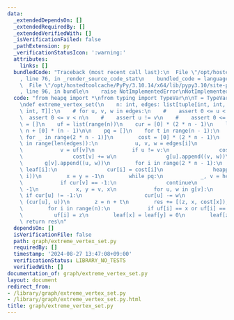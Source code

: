 ```yaml
---
data:
  _extendedDependsOn: []
  _extendedRequiredBy: []
  _extendedVerifiedWith: []
  _isVerificationFailed: false
  _pathExtension: py
  _verificationStatusIcon: ':warning:'
  attributes:
    links: []
  bundledCode: "Traceback (most recent call last):\n  File \"/opt/hostedtoolcache/PyPy/3.10.14/x64/lib/pypy3.10/site-packages/onlinejudge_verify/documentation/build.py\"\
    , line 76, in _render_source_code_stat\n    bundled_code = language.bundle(\n\
    \  File \"/opt/hostedtoolcache/PyPy/3.10.14/x64/lib/pypy3.10/site-packages/onlinejudge_verify/languages/python.py\"\
    , line 96, in bundle\n    raise NotImplementedError\nNotImplementedError\n"
  code: "from heapq import *\nfrom typing import TypeVar\n\nT = TypeVar(\"T\")\n\n\
    \ndef extreme_vertex_set(\n    n: int, edges: list[tuple[int, int, T]]\n) -> list[tuple[int,\
    \ int, T]]:\n    # for u, v, w in edges:\n    #    assert 0 <= u < n\n    #  \
    \  assert 0 <= v < n\n    #    assert u != v\n    #    assert 0 <= w\n\n    res\
    \ = []\n    uf = list(range(n))\n    cur = [0] * (2 * n - 1)\n    leaf = [1] *\
    \ n + [0] * (n - 1)\n\n    pq = []\n    for t in range(n - 1):\n        g = [[]\
    \ for _ in range(2 * n - 1)]\n        cost = [0] * (2 * n - 1)\n        for i\
    \ in range(len(edges)):\n            u, v, w = edges[i]\n            u = uf[u]\n\
    \            v = uf[v]\n            if u != v:\n                cost[u] += w\n\
    \                cost[v] += w\n                g[u].append((v, w))\n         \
    \       g[v].append((u, w))\n        for i in range(2 * n - 1):\n            if\
    \ leaf[i]:\n                cur[i] = cost[i]\n                heappush(pq, (cost[i],\
    \ i))\n        x = y = -1\n        while pq:\n            _, v = heappop(pq)\n\
    \            if cur[v] == -1:\n                continue\n            cur[v] =\
    \ -1\n            x, y = v, x\n            for u, w in g[v]:\n               \
    \ if cur[u] != -1:\n                    cur[u] -= w\n                    heappush(pq,\
    \ (cur[u], u))\n        z = n + t\n        res += [(z, x, cost[x]), (z, y, cost[y])]\n\
    \        for i in range(n):\n            if uf[i] == x or uf[i] == y:\n      \
    \          uf[i] = z\n        leaf[x] = leaf[y] = 0\n        leaf[z] = 1\n   \
    \ return res\n"
  dependsOn: []
  isVerificationFile: false
  path: graph/extreme_vertex_set.py
  requiredBy: []
  timestamp: '2024-08-27 13:47:08+09:00'
  verificationStatus: LIBRARY_NO_TESTS
  verifiedWith: []
documentation_of: graph/extreme_vertex_set.py
layout: document
redirect_from:
- /library/graph/extreme_vertex_set.py
- /library/graph/extreme_vertex_set.py.html
title: graph/extreme_vertex_set.py
---
```

